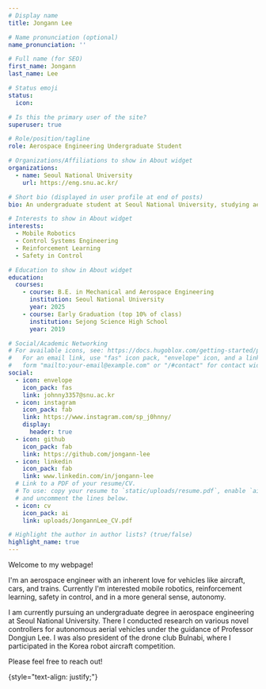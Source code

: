 ```yaml
---
# Display name
title: Jongann Lee

# Name pronunciation (optional)
name_pronunciation: ''

# Full name (for SEO)
first_name: Jongann
last_name: Lee

# Status emoji
status:
  icon:

# Is this the primary user of the site?
superuser: true

# Role/position/tagline
role: Aerospace Engineering Undergraduate Student

# Organizations/Affiliations to show in About widget
organizations:
  - name: Seoul National University
    url: https://eng.snu.ac.kr/

# Short bio (displayed in user profile at end of posts)
bio: An undergraduate student at Seoul National University, studying aerospace engineering.

# Interests to show in About widget
interests:
  - Mobile Robotics
  - Control Systems Engineering
  - Reinforcement Learning
  - Safety in Control

# Education to show in About widget
education:
  courses:
    - course: B.E. in Mechanical and Aerospace Engineering
      institution: Seoul National University
      year: 2025
    - course: Early Graduation (top 10% of class)
      institution: Sejong Science High School
      year: 2019

# Social/Academic Networking
# For available icons, see: https://docs.hugoblox.com/getting-started/page-builder/#icons
#   For an email link, use "fas" icon pack, "envelope" icon, and a link in the
#   form "mailto:your-email@example.com" or "/#contact" for contact widget.
social:
  - icon: envelope
    icon_pack: fas
    link: johnny3357@snu.ac.kr
  - icon: instagram
    icon_pack: fab
    link: https://www.instagram.com/sp_j0hnny/
    display:
      header: true
  - icon: github
    icon_pack: fab
    link: https://github.com/jongann-lee
  - icon: linkedin
    icon_pack: fab
    link: www.linkedin.com/in/jongann-lee
  # Link to a PDF of your resume/CV.
  # To use: copy your resume to `static/uploads/resume.pdf`, enable `ai` icons in `params.yaml`,
  # and uncomment the lines below.
  - icon: cv
    icon_pack: ai
    link: uploads/JongannLee_CV.pdf

# Highlight the author in author lists? (true/false)
highlight_name: true
---
```


Welcome to my webpage!

I'm an aerospace engineer with an inherent love for vehicles like aircraft, cars, and trains. Currently I'm interested mobile robotics, reinforcement learning, safety in control, and in a more general sense, autonomy.

I am currently pursuing an undergraduate degree in aerospace engineering at Seoul National University. There I conducted research on various novel controllers for autonomous aerial vehicles under the guidance of Professor Dongjun Lee. I was also president of the drone club Bulnabi, where I participated in the Korea robot aircraft competition.

Please feel free to reach out!

{style="text-align: justify;"}
